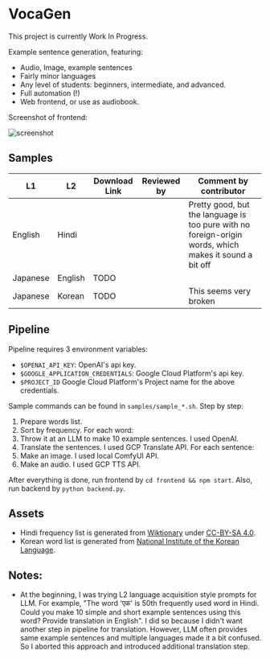 # VocaGen

This project is currently Work In Progress.

Example sentence generation, featuring:
- Audio, Image, example sentences
- Fairly minor languages
- Any level of students: beginners, intermediate, and advanced.
- Full automation (!)
- Web frontend, or use as audiobook.

Screenshot of frontend:

 ![screenshot](assets/screenshot.png)


## Samples

| L1 | L2 | Download Link | Reviewed by | Comment by contributor |
| --- | --- | --- | --- | --- |
| English | Hindi | | | Pretty good, but the language is too pure with no foreign-origin words, which makes it sound a bit off |
| Japanese | English | TODO | | |
| Japanese | Korean | TODO | | This seems very broken |

## Pipeline

Pipeline requires 3 environment variables:
- `$OPENAI_API_KEY`: OpenAI's api key.
- `$GOOGLE_APPLICATION_CREDENTIALS`: Google Cloud Platform's api key.
- `$PROJECT_ID` Google Cloud Platform's Project name for the above credentials.

Sample commands can be found in `samples/sample_*.sh`. Step by step:

1. Prepare words list.
2. Sort by frequency. For each word:
3. Throw it at an LLM to make 10 example sentences. I used OpenAI.
4. Translate the sentences. I used GCP Translate API. For each sentence:
5. Make an image. I used local ComfyUI API.
6. Make an audio. I used GCP TTS API.

After everything is done, run frontend by `cd frontend && npm start`. Also, run backend by `python backend.py`.

## Assets

- Hindi frequency list is generated from [Wiktionary](https://en.wiktionary.org/wiki/Wiktionary:Frequency_lists/Hindi_1900) under [CC-BY-SA 4.0](https://creativecommons.org/licenses/by-sa/4.0/).
- Korean word list is generated from [National Institute of the Korean Language](https://www.korean.go.kr/front/etcData/etcDataView.do?mn_id=46&etc_seq=71).


## Notes:

- At the beginning, I was trying L2 language acquisition style prompts for LLM. For example, "The word 'एक' is 50th frequently used word in Hindi. Could you make 10 simple and short example sentences using this word? Provide translation in English". I did so because I didn't want another step in pipeline for translation. However, LLM often provides same example sentences and multiple languages made it a bit confused. So I aborted this approach and introduced additional translation step.
